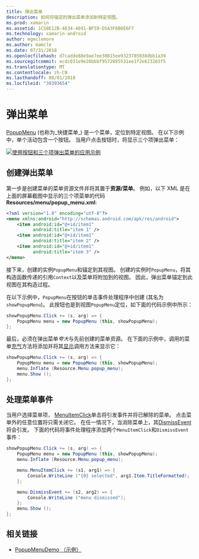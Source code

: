 ```yaml
---
title: 弹出菜单
description: 如何将锚定的弹出菜单添加到特定视图。
ms.prod: xamarin
ms.assetid: 1C58E12B-4634-4691-BF59-D5A3F6B0E6F7
ms.technology: xamarin-android
author: mgmclemore
ms.author: mamcle
ms.date: 07/31/2018
ms.openlocfilehash: d7cadde88e9ae7ee30815ee9323785038dbb1a39
ms.sourcegitcommit: ecdc031e9e26bbbf9572885531ee1f2e623203f5
ms.translationtype: MT
ms.contentlocale: zh-CN
ms.lasthandoff: 08/01/2018
ms.locfileid: "39393654"
---
```

# <a name="popup-menu"></a>弹出菜单

[PopupMenu](https://developer.xamarin.com/api/type/Android.Widget.PopupMenu/) (也称为_快捷菜单_) 是一个菜单，定位到特定视图。 在以下示例中，单个活动包含一个按钮。 当用户点击按钮时，将显示三个项弹出菜单：

[![使用按钮和三个项弹出菜单的应用示例](popup-menu-images/01-app-example-sml.png)](popup-menu-images/01-app-example.png#lightbox)


## <a name="creating-a-popup-menu"></a>创建弹出菜单

第一步是创建菜单的菜单资源文件并将其置于**资源/菜单**。 例如，以下 XML 是在上面的屏幕截图中显示的三个项菜单的代码**Resources/menu/popup_menu.xml**:

```xml
<?xml version="1.0" encoding="utf-8"?>
<menu xmlns:android="http://schemas.android.com/apk/res/android">
    <item android:id="@+id/item1"
          android:title="item 1" />
    <item android:id="@+id/item1"
          android:title="item 2" />
    <item android:id="@+id/item1"
          android:title="item 3" />
</menu>
```

接下来，创建的实例`PopupMenu`和锚定到其视图。 创建的实例时`PopupMenu`，将其构造函数传递的引用`Context`以及菜单将附加到的视图。 因此，弹出菜单锚定到此视图在其构造过程。

在以下示例中，`PopupMenu`在按钮的单击事件处理程序中创建 (其名为`showPopupMenu`)。 此按钮也是到视图`PopupMenu`定位，如下面的代码示例中所示：

```csharp
showPopupMenu.Click += (s, arg) => {
    PopupMenu menu = new PopupMenu (this, showPopupMenu);
};
```

最后，必须在弹出菜单*夸大*与先前创建的菜单资源。 在下面的示例中，调用的菜单[充气](https://developer.xamarin.com/api/member/Android.Views.LayoutInflater.Inflate/p/System.Int32/Android.Views.ViewGroup/)方法将添加并将其[显示](https://developer.xamarin.com/api/member/Android.Widget.PopupMenu.Show%28%29/)调用方法来显示它：

```csharp
showPopupMenu.Click += (s, arg) => {
    PopupMenu menu = new PopupMenu (this, showPopupMenu);
    menu.Inflate (Resource.Menu.popup_menu);
    menu.Show ();
};
```


## <a name="handling-menu-events"></a>处理菜单事件

当用户选择菜单项， [MenuItemClick](https://developer.xamarin.com/api/event/Android.Widget.PopupMenu.MenuItemClick/)单击将引发事件并将已解除的菜单。 点击菜单外的任意位置将只需关闭它。 在任一情况下，当消除菜单上，其[DismissEvent](https://developer.xamarin.com/api/member/Android.Widget.PopupMenu.Dismiss%28%29/)将会引发。 下面的代码将事件处理程序添加两个`MenuItemClick`和`DismissEvent`事件：

```csharp
showPopupMenu.Click += (s, arg) => {
    PopupMenu menu = new PopupMenu (this, showPopupMenu);
    menu.Inflate (Resource.Menu.popup_menu);

    menu.MenuItemClick += (s1, arg1) => {
        Console.WriteLine ("{0} selected", arg1.Item.TitleFormatted);
    };

    menu.DismissEvent += (s2, arg2) => {
        Console.WriteLine ("menu dismissed");
    };
    menu.Show ();
};
```



## <a name="related-links"></a>相关链接

- [PopupMenuDemo （示例）](https://developer.xamarin.com/samples/monodroid/PopupMenuDemo/)
